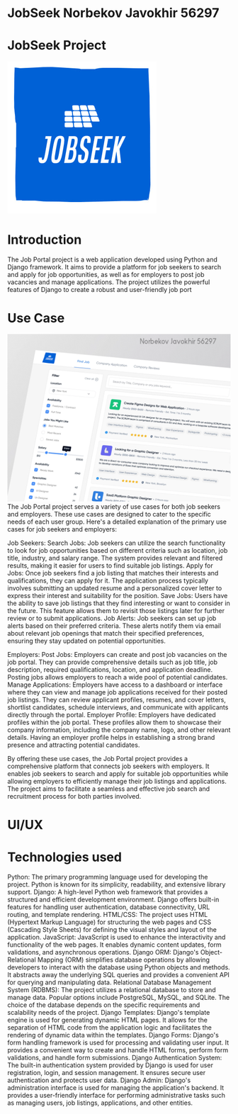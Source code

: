 # JobSeek Norbekov Javokhir 56297
# JobSeek Project <br>
![alt text](https://raw.githubusercontent.com/REZUAE/JobSeek/main/UIUX/Logo.jpg)
# Introduction
The Job Portal project is a web application developed using Python and Django framework. It aims to provide a platform for job seekers to search and apply for job opportunities, as well as for employers to post job vacancies and manage applications. The project utilizes the powerful features of Django to create a robust and user-friendly job port
# Use Case
![alt text](https://raw.githubusercontent.com/REZUAE/JobSeek/main/UIUX/UI1.png) 
The Job Portal project serves a variety of use cases for both job seekers and employers. These use cases are designed to cater to the specific needs of each user group. Here's a detailed explanation of the primary use cases for job seekers and employers:

Job Seekers:
Search Jobs: Job seekers can utilize the search functionality to look for job opportunities based on different criteria such as location, job title, industry, and salary range. The system provides relevant and filtered results, making it easier for users to find suitable job listings.
Apply for Jobs: Once job seekers find a job listing that matches their interests and qualifications, they can apply for it. The application process typically involves submitting an updated resume and a personalized cover letter to express their interest and suitability for the position.
Save Jobs: Users have the ability to save job listings that they find interesting or want to consider in the future. This feature allows them to revisit those listings later for further review or to submit applications.
Job Alerts: Job seekers can set up job alerts based on their preferred criteria. These alerts notify them via email about relevant job openings that match their specified preferences, ensuring they stay updated on potential opportunities.

Employers:
Post Jobs: Employers can create and post job vacancies on the job portal. They can provide comprehensive details such as job title, job description, required qualifications, location, and application deadline. Posting jobs allows employers to reach a wide pool of potential candidates.
Manage Applications: Employers have access to a dashboard or interface where they can view and manage job applications received for their posted job listings. They can review applicant profiles, resumes, and cover letters, shortlist candidates, schedule interviews, and communicate with applicants directly through the portal.
Employer Profile: Employers have dedicated profiles within the job portal. These profiles allow them to showcase their company information, including the company name, logo, and other relevant details. Having an employer profile helps in establishing a strong brand presence and attracting potential candidates.

By offering these use cases, the Job Portal project provides a comprehensive platform that connects job seekers with employers. It enables job seekers to search and apply for suitable job opportunities while allowing employers to efficiently manage their job listings and applications. The project aims to facilitate a seamless and effective job search and recruitment process for both parties involved.

# UI/UX


# Technologies used
Python: The primary programming language used for developing the project. Python is known for its simplicity, readability, and extensive library support.
Django: A high-level Python web framework that provides a structured and efficient development environment. Django offers built-in features for handling user authentication, database connectivity, URL routing, and template rendering.
HTML/CSS: The project uses HTML (Hypertext Markup Language) for structuring the web pages and CSS (Cascading Style Sheets) for defining the visual styles and layout of the application.
JavaScript: JavaScript is used to enhance the interactivity and functionality of the web pages. It enables dynamic content updates, form validations, and asynchronous operations.
Django ORM: Django's Object-Relational Mapping (ORM) simplifies database operations by allowing developers to interact with the database using Python objects and methods. It abstracts away the underlying SQL queries and provides a convenient API for querying and manipulating data.
Relational Database Management System (RDBMS): The project utilizes a relational database to store and manage data. Popular options include PostgreSQL, MySQL, and SQLite. The choice of the database depends on the specific requirements and scalability needs of the project.
Django Templates: Django's template engine is used for generating dynamic HTML pages. It allows for the separation of HTML code from the application logic and facilitates the rendering of dynamic data within the templates.
Django Forms: Django's form handling framework is used for processing and validating user input. It provides a convenient way to create and handle HTML forms, perform form validations, and handle form submissions.
Django Authentication System: The built-in authentication system provided by Django is used for user registration, login, and session management. It ensures secure user authentication and protects user data.
Django Admin: Django's administration interface is used for managing the application's backend. It provides a user-friendly interface for performing administrative tasks such as managing users, job listings, applications, and other entities.
